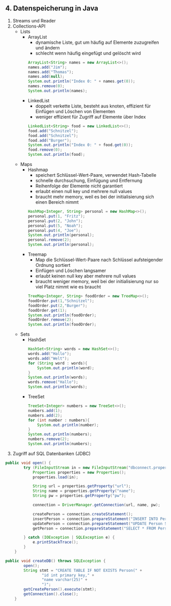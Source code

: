 ## 4. Datenspeicherung in Java ##
1. Streams und Reader
2. Collections-API
    - Lists
        - ArrayList
            - dynamische Liste, gut um häufig auf Elemente zuzugreifen und ändern
            - schlecht wenn häufig eingefügt und gelöscht wird
            ```Java
            ArrayList<String> names = new ArrayList<>();
            names.add("Jim");
            names.add("Thomas");
            names.add(null);
            System.out.println("Index 0: " + names.get(0));
            names.remove(0);
            System.out.println(names);
            ```
        - LinkedList
            - doppelt verkette Liste, besteht aus knoten, effizient für Einfügen und Löschen von Elementen
            - weniger effizient für Zugriff auf Elemente über Index
            ```Java
            LinkedList<String> food = new LinkedList<>();
            food.add("Schnitzel");
            food.add("Schnitzel");
            food.add("Burger");
            System.out.println("Index 0: " + food.get(0));
            food.remove(0);
            System.out.println(food);
            ```
    - Maps
        - Hashmap
            - speichert Schlüssel-Wert-Paare, verwendet Hash-Tabelle
            - schnelle durchsuchung, Einfügung und Entfernung
            - Reihenfolge der Elemente nicht garantiert
            - erlaubt einen null key und mehrere null values
            - braucht mehr memory, weil es bei der initialisierung sich einen Bereich nimmt
            ```Java
            HashMap<Integer, String> personal = new HashMap<>();
            personal.put(1, "Fritz");
            personal.put(2, "John");
            personal.put(5, "Noah");
            personal.put(4, "Joe");
            System.out.println(personal);
            personal.remove(2);
            System.out.println(personal);
            ```
        - Treemap
            - Map die Schlüssel-Wert-Paare nach Schlüssel aufsteigender Ordnung sortiert
            - Einfügen und Löschen langsamer
            - erlaubt keinen null key aber mehrere null values
            - braucht weniger memory, weil bei der initialisierung nur so viel Platz nimmt wie es braucht
            ```Java
            TreeMap<Integer, String> foodOrder = new TreeMap<>();
            foodOrder.put(1,"Schnitzel");
            foodOrder.put(2,"Burger");
            foodOrder.get(1);
            System.out.println(foodOrder);
            foodOrder.remove(2);
            System.out.println(foodOrder);
            ```
    - Sets
        - HashSet
            ```Java
            HashSet<String> words = new HashSet<>();
            words.add("Hallo");
            words.add("Welt");
            for (String word : words){
                System.out.println(word);
            }
            System.out.println(words);
            words.remove("Hallo");
            System.out.println(words);
            ```
        - TreeSet
            ```Java
            TreeSet<Integer> numbers = new TreeSet<>();
            numbers.add(1);
            numbers.add(2);
            for (int number : numbers){
                System.out.println(number);
            }
            System.out.println(numbers);
            numbers.remove(2);
            System.out.println(numbers);
            ```
3. Zugriff auf SQL Datenbanken (JDBC)
```Java
public void open() {
        try (FileInputStream in = new FileInputStream("dbconnect.properties")) {
            Properties properties = new Properties();
            properties.load(in);

            String url = properties.getProperty("url");
            String name = properties.getProperty("name");
            String pw = properties.getProperty("pw");

            connection = DriverManager.getConnection(url, name, pw);

            createPerson = connection.createStatement();
            insertPerson = connection.prepareStatement("INSERT INTO Person(id, name) VALUES (?,?)");
            updatePerson = connection.prepareStatement("UPDATE Person SET name = ? WHERE id = ?");
            getPerson = connection.prepareStatement("SELECT * FROM Person WHERE id = ?");

        } catch (IOException | SQLException e) {
            e.printStackTrace();
        }
    }
```
```Java
public void createDB() throws SQLException {
        open();
        String stmt = "CREATE TABLE IF NOT EXISTS Person(" +
                "id int primary key," +
                "name varchar(25)" +
                ")";
        getCreatePerson().execute(stmt);
        getConnection().close();
    }
```